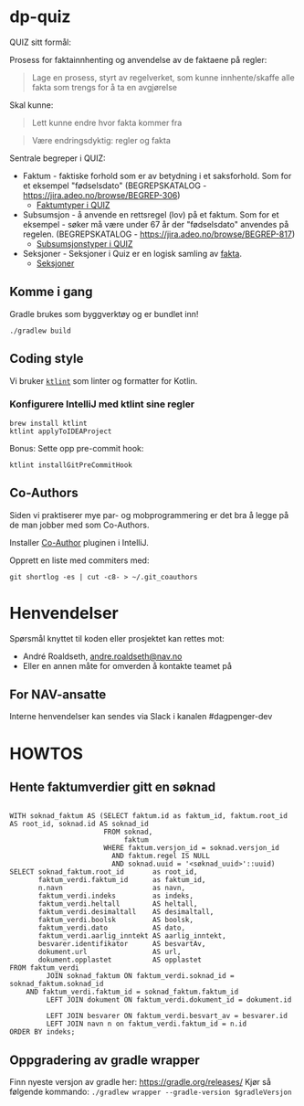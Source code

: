 # dp-quiz

QUIZ sitt formål:

Prosess for faktainnhenting og anvendelse av de faktaene på regler:

> Lage en prosess, styrt av regelverket, som kunne innhente/skaffe alle fakta som trengs for å ta en avgjørelse

Skal kunne:
> Lett kunne endre hvor fakta kommer fra

> Være endringsdyktig: regler og fakta

Sentrale begreper i QUIZ:

* Faktum - faktiske forhold som er av betydning i et saksforhold. Som for et eksempel "fødselsdato" (BEGREPSKATALOG - https://jira.adeo.no/browse/BEGREP-306)
  * [Faktumtyper i QUIZ](doc/mvp/faktumtyper/README.md)
* Subsumsjon - å anvende en rettsregel (lov) på et faktum. Som for et eksempel - søker må være under 67 år der "fødselsdato" anvendes på regelen. (BEGREPSKATALOG - https://jira.adeo.no/browse/BEGREP-817)
  * [Subsumsjonstyper i QUIZ](doc/mvp/subsumsjonstyper/README.md)
* Seksjoner - Seksjoner i Quiz er en logisk samling av [fakta](doc/mvp/faktumtyper/README.md).
  * [Seksjoner](doc/mvp/seksjon/seksjon.md)

## Komme i gang

Gradle brukes som byggverktøy og er bundlet inn!

`./gradlew build`

## Coding style

Vi bruker [`ktlint`](https://github.com/pinterest/ktlint) som linter og formatter for Kotlin.

### Konfigurere IntelliJ med ktlint sine regler

```
brew install ktlint
ktlint applyToIDEAProject
```

Bonus: Sette opp pre-commit hook:

```
ktlint installGitPreCommitHook
```

## Co-Authors

Siden vi praktiserer mye par- og mobprogrammering er det bra å legge på de man
jobber med som Co-Authors.

Installer [Co-Author](https://plugins.jetbrains.com/plugin/10952-co-author)
pluginen i IntelliJ.

Opprett en liste med commiters med:

```
git shortlog -es | cut -c8- > ~/.git_coauthors
```

# Henvendelser

Spørsmål knyttet til koden eller prosjektet kan rettes mot:

* André Roaldseth, andre.roaldseth@nav.no
* Eller en annen måte for omverden å kontakte teamet på

## For NAV-ansatte

Interne henvendelser kan sendes via Slack i kanalen #dagpenger-dev


# HOWTOS

## Hente faktumverdier gitt en søknad

```postgresql

WITH soknad_faktum AS (SELECT faktum.id as faktum_id, faktum.root_id AS root_id, soknad.id AS soknad_id
                       FROM soknad,
                            faktum
                       WHERE faktum.versjon_id = soknad.versjon_id
                         AND faktum.regel IS NULL
                         AND soknad.uuid = '<søknad_uuid>'::uuid)
SELECT soknad_faktum.root_id       as root_id,
       faktum_verdi.faktum_id      as faktum_id,
       n.navn                      as navn,
       faktum_verdi.indeks         as indeks,
       faktum_verdi.heltall        AS heltall,
       faktum_verdi.desimaltall    AS desimaltall,
       faktum_verdi.boolsk         AS boolsk,
       faktum_verdi.dato           AS dato,
       faktum_verdi.aarlig_inntekt AS aarlig_inntekt,
       besvarer.identifikator      AS besvartAv,
       dokument.url                AS url,
       dokument.opplastet          AS opplastet
FROM faktum_verdi
         JOIN soknad_faktum ON faktum_verdi.soknad_id = soknad_faktum.soknad_id
    AND faktum_verdi.faktum_id = soknad_faktum.faktum_id
         LEFT JOIN dokument ON faktum_verdi.dokument_id = dokument.id

         LEFT JOIN besvarer ON faktum_verdi.besvart_av = besvarer.id
         LEFT JOIN navn n on faktum_verdi.faktum_id = n.id
ORDER BY indeks;
```

## Oppgradering av gradle wrapper
Finn nyeste versjon av gradle her: https://gradle.org/releases/
Kjør så følgende kommando:
```./gradlew wrapper --gradle-version $gradleVersjon```
